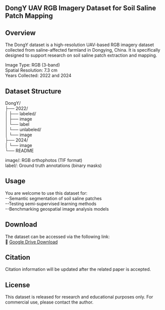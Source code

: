 ## DongY UAV RGB Imagery Dataset for Soil Saline Patch Mapping

## Overview
The DongY dataset is a high-resolution UAV-based RGB imagery dataset collected from saline-affected farmland in Dongying, China. It is specifically designed to support research on soil saline patch extraction and mapping.

Image Type: RGB (3-band)  
Spatial Resolution: 7.3 cm  
Years Collected: 2022 and 2024  


## Dataset Structure
DongY/  
├── 2022/  
│   ├── labeled/  
│        ├── image  
│        └── label  
│   └── unlabeled/  
│        └── image  
├── 2024/  
│   └── image  
└── README  

image/: RGB orthophotos (TIF format)  
label/: Ground truth annotations (binary masks)  


## Usage
You are welcome to use this dataset for:  
--Semantic segmentation of soil saline patches  
--Testing semi-supervised learning methods  
--Benchmarking geospatial image analysis models  


## Download
The dataset can be accessed via the following link:  
🔗 [Google Drive Download](https://drive.google.com/your-link)  

  
## Citation
Citation information will be updated after the related paper is accepted.  


## License
This dataset is released for research and educational purposes only. For commercial use, please contact the author.


